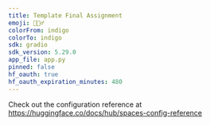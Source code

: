 ```yaml
---
title: Template Final Assignment
emoji: 🕵🏻‍♂️
colorFrom: indigo
colorTo: indigo
sdk: gradio
sdk_version: 5.29.0
app_file: app.py
pinned: false
hf_oauth: true
hf_oauth_expiration_minutes: 480
---
```


Check out the configuration reference at https://huggingface.co/docs/hub/spaces-config-reference